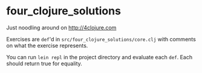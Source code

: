 # four_clojure_solutions

Just noodling around on <http://4clojure.com>

Exercises are `def`'d in `src/four_clojure_solutions/core.clj` with comments on what the exercise represents.

You can run `lein repl` in the project directory and evaluate each `def`. Each should return true for equality.

